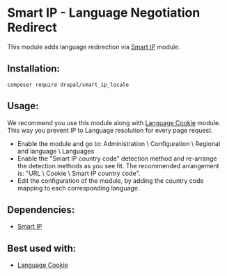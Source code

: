 # Smart IP - Language Negotiation Redirect

This module adds language redirection via [Smart IP](https://www.drupal.org/project/smart_ip) module.

## Installation:
```
composer require drupal/smart_ip_locale
```

## Usage:
We recommend you use this module along with [Language Cookie](https://www.drupal.org/project/language_cookie) module. This way you prevent IP to Language resolution for every page request.

* Enable the module and go to: 
Administration \ Configuration \ Regional and language \ Languages
* Enable the "Smart IP country code" detection method
 and re-arrange the detection methods as you see fit.
  The recommended arrangement is: "URL \ Cookie \ Smart IP country code".
* Edit the configuration of the module, by adding the country
 code mapping to each corresponding language.

## Dependencies:
* [Smart IP](https://www.drupal.org/project/smart_ip)

## Best used with:
* [Language Cookie](https://www.drupal.org/project/language_cookie)
